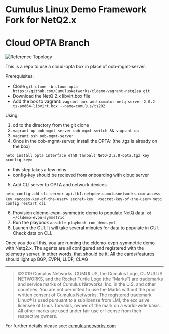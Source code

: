 # Cumulus Linux Demo Framework Fork for NetQ2.x
# Cloud OPTA Branch

![Reference Topology](./documentation/cldemo_topology.png "Reference Topology")

This is a repo to use a cloud-opta box in place of oob-mgmt-server.

Prerequisites:
* Clone `git clone -b cloud-opta https://github.com/CumulusNetworks/cldemo-vagrant-netq2ea.git`
* Download the NetQ 2.x libvirt.box file
* Add the box to vagrant: `vagrant box add cumulus-netq-server-2.0.2-ts-amd64-libvirt.box --name=cumulus/ts202`

Using:
1) cd to the directory from the git clone 
2) `vagrant up oob-mgmt-server oob-mgmt-switch && vagrant up`
3) `vagrant ssh oob-mgmt-server`
4) Once in the oob-mgmt-server, install the OPTA: (the .tgz is already on the box) 

`netq install opta interface eth0 tarball NetQ-2.2.0-opta.tgz key <config-key>`
- this step takes a few mins
- config-key should be recieved from onboarding with cloud server

5) Add CLI server to OPTA and network devices

`netq config add cli server api.tb1.netqdev.cumulusnetworks.com access-key <access-key-of-the-user> secret-key  <secret-key-of-the-user>`
`netq config restart cli`


6) Provision cldemo-evpn-symmetric demo to populate NetQ data. `cd ~/cldemo-evpn-symmetric`
7) Run the playbook `ansible-playbook run_demo.yml`
8) Launch the GUI. It will take several minutes for data to populate in GUI. Check data on CLI.

Once you do all this, you are running the cldemo-evpn-symmetric demo with Netq2.x. The agents are all configured and registered with the telemetry server.  In other words, that should be it. All the cards/features should light up BGP, EVPN, LLDP, CLAG

---

>©2019 Cumulus Networks. CUMULUS, the Cumulus Logo, CUMULUS NETWORKS, and the Rocket Turtle Logo 
(the “Marks”) are trademarks and service marks of Cumulus Networks, Inc. in the U.S. and other 
countries. You are not permitted to use the Marks without the prior written consent of Cumulus 
Networks. The registered trademark Linux® is used pursuant to a sublicense from LMI, the exclusive 
licensee of Linus Torvalds, owner of the mark on a world-wide basis. All other marks are used under 
fair use or license from their respective owners.

For further details please see: [cumulusnetworks.com](http://www.cumulusnetworks.com)
